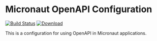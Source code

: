 # Micronaut OpenAPI Configuration #

  [![Build Status](https://travis-ci.org/micronaut-projects/micronaut-openapi.svg?branch=master)](https://travis-ci.org/micronaut-projects/micronaut-openapi)
  [![Download](https://api.bintray.com/packages/micronaut/core-releases-local/openapi/images/download.svg)](https://bintray.com/micronaut/core-releases-local/openapi/_latestVersion)

  This is a configuration for using OpenAPI in Micronaut applications.